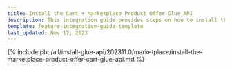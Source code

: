 ```yaml
---
title: Install the Cart + Marketplace Product Offer Glue API
description: This integration guide provides steps on how to install the Spryker Marketplace Product Offer + Cart Glue API feature into a Spryker project.
template: feature-integration-guide-template
last_updated: Nov 17, 2023
---
```


{% include pbc/all/install-glue-api/202311.0/marketplace/install-the-marketplace-product-offer-cart-glue-api.md %} <!-- To edit, see /_includes/pbc/all/install-glue-api/202311.0/marketplace/install-the-marketplace-product-offer-cart-glue-api.md -->
